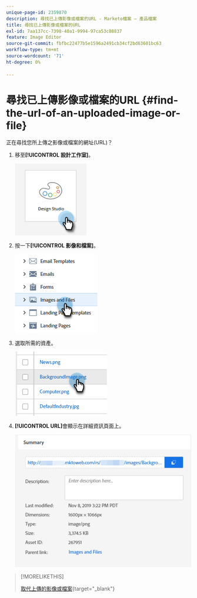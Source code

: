 ```yaml
---
unique-page-id: 2359870
description: 尋找已上傳影像或檔案的URL - Marketo檔案 — 產品檔案
title: 尋找已上傳影像或檔案的URL
exl-id: 7aa137cc-7398-40a1-9994-97ca53c88837
feature: Image Editor
source-git-commit: fbfbc22477b5e1596a2491cb34cf2bd63601bc63
workflow-type: tm+mt
source-wordcount: '71'
ht-degree: 0%

---
```


# 尋找已上傳影像或檔案的URL {#find-the-url-of-an-uploaded-image-or-file}

正在尋找您所上傳之影像或檔案的網址(URL)？

1. 移至&#x200B;**[!UICONTROL 設計工作室]**。

   ![](assets/find-the-url-of-an-uploaded-image-or-file-1.png)

1. 按一下&#x200B;**[!UICONTROL 影像和檔案]**。

   ![](assets/find-the-url-of-an-uploaded-image-or-file-2.png)

1. 選取所需的資產。

   ![](assets/find-the-url-of-an-uploaded-image-or-file-3.png)

1. **[!UICONTROL URL]**&#x200B;會顯示在詳細資訊頁面上。

   ![](assets/find-the-url-of-an-uploaded-image-or-file-4.png)

>[!MORELIKETHIS]
>
>[取代上傳的影像或檔案](/help/marketo/product-docs/demand-generation/images-and-files/replace-an-uploaded-image-or-file.md){target="_blank"}
